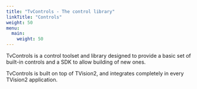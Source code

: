 ```yaml
---
title: "TvControls - The control library"
linkTitle: "Controls"
weight: 50
menu:
  main:
    weight: 50
---
```


TvControls is a control toolset and library designed to provide a basic set of built-in controls and a SDK to allow building of new ones.

TvControls is built on top of TVision2, and integrates completely in every TVision2 application.